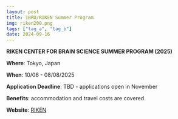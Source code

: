 ```yaml
---
layout: post
title: IBRO/RIKEN Summer Program 
img: riken200.png
tags: ["tag_a", "tag_b"]
date: 2024-09-16
---
```


**RIKEN CENTER FOR BRAIN SCIENCE SUMMER PROGRAM (2025)**

**Where**: Tokyo, Japan

**When**: 10/06 - 08/08/2025 

**Application Deadline**: TBD - applications open in November  

**Benefits**: accommodation and travel costs are covered

**Website**: [RIKEN](https://cbs.riken.jp/en/summer/)

